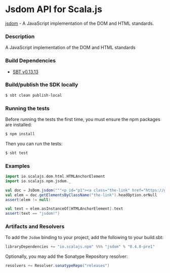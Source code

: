 Jsdom API for Scala.js
=======================
[jsdom](https://www.npmjs.com/package/jsdom) - A JavaScript implementation of the DOM and HTML standards.

### Description

A JavaScript implementation of the DOM and HTML standards

### Build Dependencies

* [SBT v0.13.13](http://www.scala-sbt.org/download.html)

### Build/publish the SDK locally

```bash
$ sbt clean publish-local
```

### Running the tests

Before running the tests the first time, you must ensure the npm packages are installed:

```bash
$ npm install
```

Then you can run the tests:

```bash
$ sbt test
```

### Examples

```scala
import io.scalajs.dom.html.HTMLAnchorElement
import io.scalajs.npm.jsdom._

val doc = JsDom.jsdom("""<p id="p1"><a class="the-link" href="https://github.com/tmpvar/jsdom">jsdom!</a></p>""")
val elem = doc.getElementsByClassName("the-link").headOption.orNull
assert(elem != null)

val text = elem.asInstanceOf[HTMLAnchorElement].text
assert(text == "jsdom!")
```

### Artifacts and Resolvers

To add the `Jsdom` binding to your project, add the following to your build.sbt:  

```sbt
libraryDependencies += "io.scalajs.npm" %%% "jsdom" % "0.4.0-pre1"
```

Optionally, you may add the Sonatype Repository resolver:

```sbt   
resolvers += Resolver.sonatypeRepo("releases") 
```